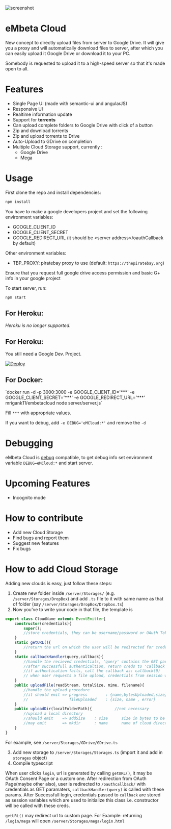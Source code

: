 ![screenshot](.github/screenshot01.png)
# eMbeta Cloud
New concept to directly upload files from server to Google Drive.
It will give you a proxy and will automatically download files to server, after which you can easily upload it Google Drive or download it
to your PC.

Somebody is requested to upload it to a high-speed server so that it's made open to all.

# Features
- Single Page UI (made with semantic-ui and angularJS)
- Responsive UI
- Realtime information update
- Support for **torrents**
- Can upload complete folders to Google Drive with click of a button
- Zip and download torrents
- Zip and upload torrents to Drive
- Auto-Upload to GDrive on completion
- Multiple Cloud Storage support, currently : 
    - Google Drive
    - Mega

# Usage
First clone the repo and install dependencies:
```js
npm install
```
You have to make a google developers project and set the following environment variables:
- GOOGLE_CLIENT_ID
- GOOGLE_CLIENT_SECRET
- GOOGLE_REDIRECT_URL (it should be &lt;server address&gt;/oauthCallback by default)
  
Other environment variables:
- TBP_PROXY: piratebay proxy to use (default: `https://thepiratebay.org`)

Ensure that you request full google drive access permission and basic G+ info in your google project 

To start server, run:
```js
npm start
```
<h2>For Heroku:</h2>
<i>Heroku is no longer supported.</i>
<h2>For Heroku:</h2>
You still need a Google Dev. Project.

[![Deploy](https://www.herokucdn.com/deploy/button.svg)](https://heroku.com/deploy)


<h2> For Docker: </h2>
`docker run -d -p 3000:3000 -e GOOGLE_CLIENT_ID='***' 
-e GOOGLE_CLIENT_SECRET='***' 
-e GOOGLE_REDIRECT_URL='***'
mrigank11/embetacloud node server/server.js`

Fill `***` with appropriate values.

If you want to debug, add `-e DEBUG='eMCloud:*'` and remove the `-d`

# Debugging
eMbeta Cloud is [debug](https://github.com/visionmedia/debug) compatible, to get debug info set environment variable `DEBUG=eMCloud:*`
and start server.

# Upcoming Features
- Incognito mode

# How to contribute
- Add new Cloud Storage
- Find bugs and report them
- Suggest new features
- Fix bugs

# How to add Cloud Storage
Adding new clouds is easy, just follow these steps:

1. Create new folder inside `/server/Storages/` (e.g. `/server/Storages/DropBox`) and add `.ts` file to it with same name as that of folder (say `/server/Storages/DropBox/Dropbox.ts`)
2. Now you've to write your code in that file, the template is 

```ts
export class CloudName extends EventEmitter{
    constructor(credentials){
        super();
        //store credentials, they can be username/password or OAuth Tokens etc.
    }
    static getURL(){
        //return the url on which the user will be redirected for credentials, can be OAuth Consent Page or a page on server itself.
    }
    static callbackHandler(query,callback){
        //handle the recieved credentials, 'query' contains the GET params. (like for OAuth, authentication code is 'query.code')
        //after successfull authenticaltion, return creds to 'callback' to be stored as session variable
        //if authentication fails, call the callback as: callback(0)
        // when user requests a file upload, credentials from session will be used to initialize this class (the constructor will be called)
    }
    public uploadFile(readStream, totalSize, mime, filename){
        //handle the upload procedure
        //it should emit => progress        : {name,bytesUploaded,size}
        //                  fileUploaded    : {size, name , error} 
    }
    public uploadDir(localFolderPath){          //not necessary
        //upload a local directory
        //should emit    => addSize    : size      size in bytes to be added to total upload size
        //may emit       => mkdir      : name      name of cloud directory created
    }
}
``` 

For example, see `/server/Storages/GDrive/GDrive.ts`

3. Add new storage to `/server/Storages/Storages.ts` (import it and add in `storages` object)
4. Compile typescript

When user clicks `login`, url is generated by calling `getURL()`, it may be OAuth Consent Page or a custom one.
After redirection from OAuth Page(maybe other also), user is redirected to `/oauthcallback/` with credentials as GET paramaters, `callbackHandler(query)` is called with these params. After Successfull login, credentials passed to `callback` are stored as session variables which are used to initialize this class i.e. constructor will be called with these creds.

`getURL()` may redirect url to custom page. For Example: returning `/login/mega` will open `/server/Storages/mega/login.html`
